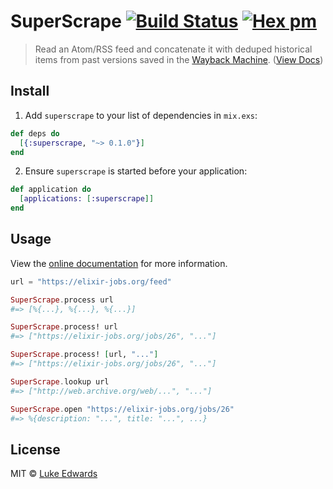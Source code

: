 # SuperScrape [![Build Status](https://travis-ci.org/lukeed/elixir-superscrape.svg?branch=master)](https://travis-ci.org/lukeed/elixir-superscrape) [![Hex pm](http://img.shields.io/hexpm/v/superscrape.svg?style=flat)](https://hex.pm/packages/superscrape)

> Read an Atom/RSS feed and concatenate it with deduped historical items from past versions saved in the [Wayback Machine](https://archive.org/web/). ([View Docs](https://hexdocs.pm/superscrape/SuperScrape.html))

## Install

1. Add `superscrape` to your list of dependencies in `mix.exs`:

  ```elixir
  def deps do
    [{:superscrape, "~> 0.1.0"}]
  end
  ```

2. Ensure `superscrape` is started before your application:

  ```elixir
  def application do
    [applications: [:superscrape]]
  end
  ```

## Usage

View the [online documentation](https://hexdocs.pm/superscrape/SuperScrape.html) for more information.

```elixir
url = "https://elixir-jobs.org/feed"

SuperScrape.process url
#=> [%{...}, %{...}, %{...}]

SuperScrape.process! url
#=> ["https://elixir-jobs.org/jobs/26", "..."]

SuperScrape.process! [url, "..."]
#=> ["https://elixir-jobs.org/jobs/26", "..."]

SuperScrape.lookup url
#=> ["http://web.archive.org/web/...", "..."]

SuperScrape.open "https://elixir-jobs.org/jobs/26"
#=> %{description: "...", title: "...", ...}
```

## License

MIT © [Luke Edwards](https://lukeed.com)
